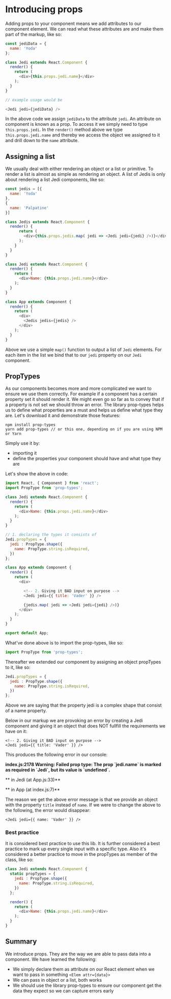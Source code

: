 # Introducing props

Adding props to your component means we add attributes to our component element. We can read what these attributes are and make them part of the markup, like so:

```js
const jediData = {
  name: 'Yoda'
};

class Jedi extends React.Component {
  render() {
    return (
      <div>{this.props.jedi.name}</div>
    );
  }    
}

// example usage would be 

<Jedi jedi={jediData} />
```

In the above code we assign `jediData` to the attribute `jedi`. An attribute on component is known as a prop. To access it we simply need to type `this.props.jedi`. In the `render()` method above we type `this.props.jedi.name` and thereby we access the object we assigned to it and drill down to the `name` attribute.

## Assigning a list

We usually deal with either rendering an object or a list or primitive. To render a list is almost as simple as rendering an object. A list of Jedis is only about rendering a list Jedi components, like so:

```js
const jedis = [{
  name: 'Yoda'
},
{
  name: 'Palpatine'
}]

class Jedis extends React.Component {
  render() {
      return (
        <div>{this.props.jedis.map( jedi => <Jedi jedi={jedi} />)}</div>
      );
    }
  }
}

class Jedi extends React.Component {
  render() {
    return (
      <div>Name: {this.props.jedi.name}</div>
    );
  }
}

class App extends Component {
  render() {
    return (
      <div>
        <Jedis jedis={jedis} />
      </div>
    );
  }
}
```

Above we use a simple `map()` function to output a list of `Jedi` elements. For each item in the list we bind that to our `jedi` property on our `Jedi` component.

## PropTypes

As our components becomes more and more complicated we want to ensure we use them correctly. For example if a component has a certain property set it should render it. We might even go so far as to convey that if a property is not set we should throw an error. The library prop-types helps us to define what properties are a must and helps us define what type they are. Let's download it and demonstrate those features:

```
npm install prop-types
yarn add prop-types // or this one, depending on if you are using NPM or Yarn
```

Simply use it by:

* importing it
* define the properties your component should have and what type they are

Let's show the above in code:

```js
import React, { Component } from 'react';
import PropType from 'prop-types';

class Jedi extends React.Component {
  render() {
    return (
      <div>Name: {this.props.jedi.name}</div>
    );
  }
}

// 1. declaring the types it consists of
Jedi.propTypes = {
  jedi : PropType.shape({
    name: PropType.string.isRequired,
  })
};

class App extends Component {
  render() {
    return (
      <div>

        <!-- 2. Giving it BAD input on purpose -->
        <Jedi jedi={{ title: 'Vader' }} />

        {jedis.map( jedi => <Jedi jedi={jedi} />)}
      </div>
    );
  }
}

export default App;
```

What've done above is to import the prop-types, like so:

```js
import PropType from 'prop-types';
```

Thereafter we extended our component by assigning an object propTypes to it, like so:

```js
Jedi.propTypes = {
  jedi : PropType.shape({
    name: PropType.string.isRequired,
  })
};
```

Above we are saying that the property jedi is a complex shape that consist of a name property.

Below in our markup we are provoking an error by creating a Jedi component and giving it an object that does NOT fullfill the requirements we have on it:

```
<!-- 2. Giving it BAD input on purpose -->
<Jedi jedi={{ title: 'Vader' }} />
```

This produces the following error in our console:

**index.js:2178 Warning: Failed prop type: The prop \`jedi.name\` is marked as required in \`Jedi\`, but its value is \`undefined\`.**

**    in Jedi \(at App.js:33\)**

**    in App \(at index.js:7\)**

The reason we get the above error message is that we provide an object with the property `title` instead of `name`. If we were to change the above to the following, the error would disappear:

```
<Jedi jedi={{ name: 'Vader' }} />
```

### Best practice

It is considered best practice to use this lib. It is further considered a best practice to mark up every single input with a specific type. Also it's considered a better practice to move in the propTypes as member of the class, like so:

```js
class Jedi extends React.Component {
  static propTypes = {
    jedi : PropType.shape({
      name: PropType.string.isRequired,
    })
  };

  render() {
    return (
      <div>Name: {this.props.jedi.name}</div>
    );
  }
}
```

## Summary

We introduce props. They are the way we are able to pass data into a component. We have learned the following:

* We simply declare them as attribute on our React element when we want to pass in something `<Elem attr={data}>`
* We can pass in object or a list, both works
* We should use the library prop-types to ensure our component get the data they expect so we can capture errors early



